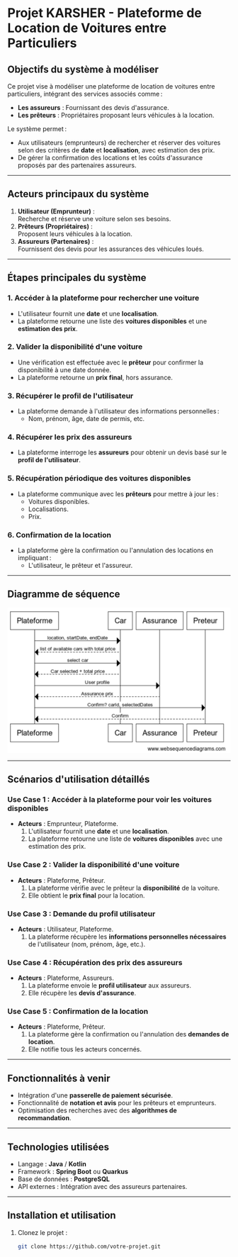 # Projet KARSHER - Plateforme de Location de Voitures entre Particuliers


## Objectifs du système à modéliser

Ce projet vise à modéliser une plateforme de location de voitures entre particuliers, intégrant des services associés comme :
- **Les assureurs** : Fournissant des devis d'assurance.
- **Les prêteurs** : Propriétaires proposant leurs véhicules à la location.

Le système permet :
- Aux utilisateurs (emprunteurs) de rechercher et réserver des voitures selon des critères de **date** et **localisation**, avec estimation des prix.
- De gérer la confirmation des locations et les coûts d'assurance proposés par des partenaires assureurs.

---

## Acteurs principaux du système
1. **Utilisateur (Emprunteur)** :  
   Recherche et réserve une voiture selon ses besoins.
2. **Prêteurs (Propriétaires)** :  
   Proposent leurs véhicules à la location.
3. **Assureurs (Partenaires)** :  
   Fournissent des devis pour les assurances des véhicules loués.

---

## Étapes principales du système

### 1. Accéder à la plateforme pour rechercher une voiture
- L'utilisateur fournit une **date** et une **localisation**.
- La plateforme retourne une liste des **voitures disponibles** et une **estimation des prix**.

### 2. Valider la disponibilité d'une voiture
- Une vérification est effectuée avec le **prêteur** pour confirmer la disponibilité à une date donnée.
- La plateforme retourne un **prix final**, hors assurance.

### 3. Récupérer le profil de l'utilisateur
- La plateforme demande à l'utilisateur des informations personnelles :
    - Nom, prénom, âge, date de permis, etc.

### 4. Récupérer les prix des assureurs
- La plateforme interroge les **assureurs** pour obtenir un devis basé sur le **profil de l'utilisateur**.

### 5. Récupération périodique des voitures disponibles
- La plateforme communique avec les **prêteurs** pour mettre à jour les :
    - Voitures disponibles.
    - Localisations.
    - Prix.

### 6. Confirmation de la location
- La plateforme gère la confirmation ou l'annulation des locations en impliquant :
    - L'utilisateur, le prêteur et l'assureur.

---

## Diagramme de séquence

![Diagramme de sequence du projet KARSHER](/sequenceDiag.png)

---

## Scénarios d'utilisation détaillés

### **Use Case 1 : Accéder à la plateforme pour voir les voitures disponibles**
- **Acteurs** : Emprunteur, Plateforme.
    1. L'utilisateur fournit une **date** et une **localisation**.
    2. La plateforme retourne une liste de **voitures disponibles** avec une estimation des prix.

### **Use Case 2 : Valider la disponibilité d'une voiture**
- **Acteurs** : Plateforme, Prêteur.
    1. La plateforme vérifie avec le prêteur la **disponibilité** de la voiture.
    2. Elle obtient le **prix final** pour la location.

### **Use Case 3 : Demande du profil utilisateur**
- **Acteurs** : Utilisateur, Plateforme.
    1. La plateforme récupère les **informations personnelles nécessaires** de l'utilisateur (nom, prénom, âge, etc.).

### **Use Case 4 : Récupération des prix des assureurs**
- **Acteurs** : Plateforme, Assureurs.
    1. La plateforme envoie le **profil utilisateur** aux assureurs.
    2. Elle récupère les **devis d'assurance**.

### **Use Case 5 : Confirmation de la location**
- **Acteurs** : Plateforme, Prêteur.
    1. La plateforme gère la confirmation ou l'annulation des **demandes de location**.
    2. Elle notifie tous les acteurs concernés.

---

## Fonctionnalités à venir
- Intégration d'une **passerelle de paiement sécurisée**.
- Fonctionnalité de **notation et avis** pour les prêteurs et emprunteurs.
- Optimisation des recherches avec des **algorithmes de recommandation**.

---

## Technologies utilisées
- Langage : **Java** / **Kotlin**
- Framework : **Spring Boot** ou **Quarkus**
- Base de données : **PostgreSQL**
- API externes : Intégration avec des assureurs partenaires.

---

## Installation et utilisation
1. Clonez le projet :
   ```bash
   git clone https://github.com/votre-projet.git